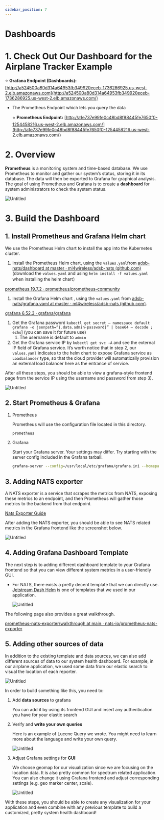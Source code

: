 ```yaml
---
sidebar_position: 7
---
```

# Dashboards

# 1. Check Out Our Dashboard for the Airplane Tracker Example

⭐️ **Grafana Endpoint (Dashboards):** [http://a524500a80d314a64953fb349920eceb-1736286925.us-west-2.elb.amazonaws.com](http://a524500a80d314a64953fb349920eceb-1736286925.us-west-2.elb.amazonaws.com/)

- The Prometheus Endpoint which lets you query the data
    
    ⭐️ **Prometheus Endpoint:** [http://a1e737e99fe0c48bd8f88445fe7650f0-1254458216.us-west-2.elb.amazonaws.com/](http://a1e737e99fe0c48bd8f88445fe7650f0-1254458216.us-west-2.elb.amazonaws.com/)
    

# 2. Overview

**Prometheus** is a monitoring system and time-based database. We use Prometheus to monitor and gather our system’s status, storing it in its database. The data will then be exported to Grafana for graphical analysis. The goal of using Prometheus and Grafana is to create a **dashboard** for system administrators to check the system status.

![Untitled](/img/dashboard_1.png)

# 3. Build the Dashboard

## 1. Install Prometheus and Grafana Helm chart

We use the Prometheus Helm chart to install the app into the Kubernetes cluster.

1. Install the Prometheus Helm chart, using the `values.yaml`from [adsb-nats/dashboard at master · ml4wireless/adsb-nats (github.com)](https://github.com/ml4wireless/adsb-nats/blob/master/dashboard/prometheus.yaml) (download the `values.yaml` and using `helm install -f values.yaml` when installing the helm chart）

[prometheus 19.7.2 · prometheus/prometheus-community](https://artifacthub.io/packages/helm/prometheus-community/prometheus)

1. Install the Grafana Helm chart , using the `values.yaml` from [adsb-nats/grafana.yaml at master · ml4wireless/adsb-nats (github.com)](https://github.com/ml4wireless/adsb-nats/blob/master/dashboard/grafana.yaml). 

[grafana 6.52.3 · grafana/grafana](https://artifacthub.io/packages/helm/grafana/grafana)

1. Get the Grafana password `kubectl get secret — namespace default grafana -o jsonpath=”{.data.admin-password}” | base64 — decode ; echo`] (you can save it for future use)
    1. The username is default to `admin`
2. Get the Grafana service IP by `kubectl get svc -A`  and see the external IP field of Grafana service. It’s worth notice that in step 2, our `values.yaml` indicates to the helm chart to expose Grafana service as `Loadbalancer` type, so that the cloud provider will automatically provision an external load balancer here as the entrance of service.

After all these steps, you should be able to view a grafana-style frontend page from the service IP using the username and password from step 3). 

![Untitled](/img/dashboard_2.png)

## 2. Start Prometheus & Grafana

1. Prometheus
    
    Prometheus will use the configuration file located in this directory.
    
    ```jsx
    prometheus
    ```
    
2. Grafana
    
    Start your Grafana server. Your settings may differ. Try starting with the server config included in the Grafana tarball.
    
    ```bash
    grafana-server --config=/usr/local/etc/grafana/grafana.ini --homepath /usr/local/share/grafana cfg:default.paths.logs=/usr/local/var/log/grafana cfg:default.paths.data=/usr/local/var/lib/grafana cfg:default.paths.plugins=/usr/local/var/lib/grafana/plugins
    ```
    

## 3. Adding NATS exporter

A NATS exporter is a service that scrapes the metrics from NATS, exposing these metrics to an endpoint, and then Prometheus will gather those metrics to the backend from that endpoint.  

[Nats Exporter Guide](Dashboards%208f16e63ce3a64a6882ecda8785c61268/Nats%20Exporter%20Guide%20f44d168561d94907a702254e14a2a300.md)

After adding the NATS exporter, you should be able to see NATS related metrics in the Grafana frontend like the screenshot below.

![Untitled](/img/dashboard_3.png)

## 4. Adding Grafana Dashboard Template

The next step is to adding different dashboard template to your Grafana frontend so that you can view different system metrics in a user-friendly GUI.

- For NATS, there exists a pretty decent template that we can directly use. [Jetstream Dash Helm](https://github.com/nats-io/prometheus-nats-exporter/blob/main/walkthrough/grafana-jetstream-dash-helm.json) is one of templates that we used in our application.
    
    ![Untitled](/img/dashboard_4.png)
    

The following page also provides a great walkthrough.

[prometheus-nats-exporter/walkthrough at main · nats-io/prometheus-nats-exporter](https://github.com/nats-io/prometheus-nats-exporter/tree/main/walkthrough)

## 5. Adding other sources of data

In addition to the existing template and data sources, we can also add different sources of data to our system health dashboard. For example, in our airplane application, we used some data from our elastic search to visual the location of each reporter. 

![Untitled](/img/dashboard_5.png)

In order to build something like this, you need to:

1. Add **data sources** to grafana
    
    You can add it by using its frontend GUI and insert any authentication you have for your elastic search
    
2. Verify and **write your own queries**
    
    Here is an example of Lucene Query we wrote. You might need to learn more about the language and write your own query.
    
    ![Untitled](/img/dashboard_6.png)
    
3. Adjust Grafana settings for **GUI**
    
    We choose geomap for our visualization since we are focusing on the location data. It is also pretty common for spectrum related application. You can also change it using Grafana frontend and adjust corresponding settings (e.g. geo marker center, scale). 
    
    ![Untitled](/img/dashboard_7.png)
    

With these steps, you should be able to create any visualization for your application and even combine with any previous template to build a customized, pretty system health dashboard!